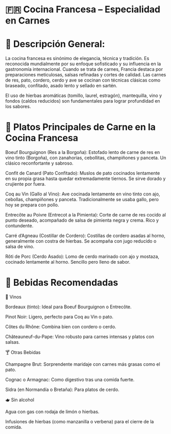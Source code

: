 # 🇫🇷 Cocina Francesa – Especialidad en Carnes

# 🧈 Descripción General:
La cocina francesa es sinónimo de elegancia, técnica y tradición. Es reconocida mundialmente por su enfoque sofisticado y su influencia en la gastronomía internacional.
Cuando se trata de carnes, Francia destaca por preparaciones meticulosas, salsas refinadas y cortes de calidad. Las carnes de res, pato, cordero, cerdo y ave se cocinan con técnicas clásicas como braseado, confitado, asado lento y sellado en sartén.

El uso de hierbas aromáticas (tomillo, laurel, estragón), mantequilla, vino y fondos (caldos reducidos) son fundamentales para lograr profundidad en los sabores.

# 🥩 Platos Principales de Carne en la Cocina Francesa

Boeuf Bourguignon (Res a la Borgoña):
Estofado lento de carne de res en vino tinto (Borgoña), con zanahorias, cebollitas, champiñones y panceta. Un clásico reconfortante y sabroso.

Confit de Canard (Pato Confitado):
Muslos de pato cocinados lentamente en su propia grasa hasta quedar extremadamente tiernos. Se sirve dorado y crujiente por fuera.

Coq au Vin (Gallo al Vino):
Ave cocinada lentamente en vino tinto con ajo, cebollas, champiñones y panceta. Tradicionalmente se usaba gallo, pero hoy se prepara con pollo.

Entrecôte au Poivre (Entrecot a la Pimienta):
Corte de carne de res cocido al punto deseado, acompañado de salsa de pimienta negra y crema. Rico y contundente.

Carré d’Agneau (Costillar de Cordero):
Costillas de cordero asadas al horno, generalmente con costra de hierbas. Se acompaña con jugo reducido o salsa de vino.

Rôti de Porc (Cerdo Asado):
Lomo de cerdo marinado con ajo y mostaza, cocinado lentamente al horno. Sencillo pero lleno de sabor.

# 🍷 Bebidas Recomendadas
🍷 Vinos

Bordeaux (tinto): Ideal para Boeuf Bourguignon o Entrecôte.

Pinot Noir: Ligero, perfecto para Coq au Vin o pato.

Côtes du Rhône: Combina bien con cordero o cerdo.

Châteauneuf-du-Pape: Vino robusto para carnes intensas y platos con salsas.

🍸 Otras Bebidas

Champagne Brut: Sorprendente maridaje con carnes más grasas como el pato.

Cognac o Armagnac: Como digestivo tras una comida fuerte.

Sidra (en Normandía o Bretaña): Para platos de cerdo.

🫖 Sin alcohol

Agua con gas con rodaja de limón o hierbas.

Infusiones de hierbas (como manzanilla o verbena) para el cierre de la comida.